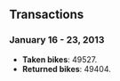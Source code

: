## Transactions ##

### January 16 - 23, 2013 ###

- __Taken bikes__: 49527.
- __Returned bikes__: 49404.